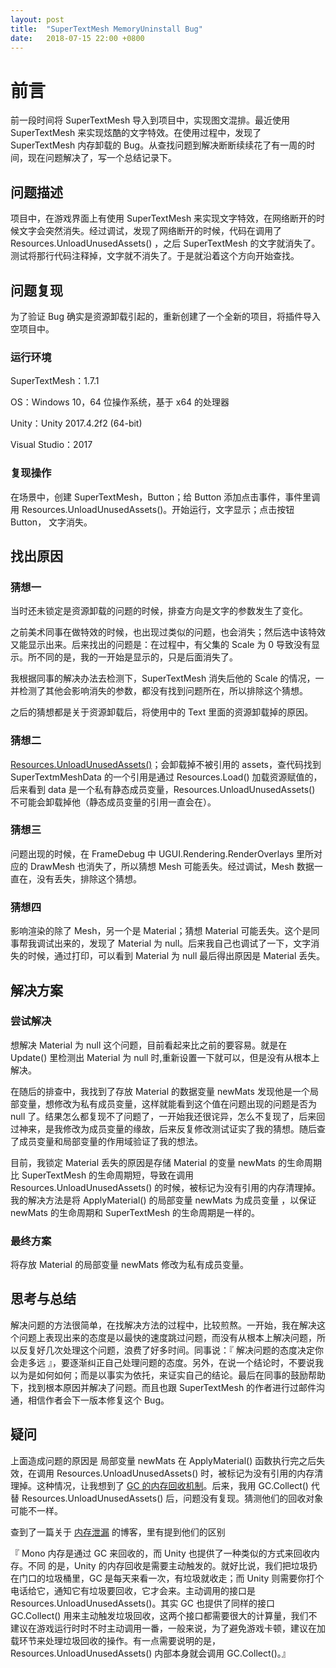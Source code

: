 ```yaml
---
layout: post
title:  "SuperTextMesh MemoryUninstall Bug"
date:   2018-07-15 22:00 +0800
---
```

# 前言

前一段时间将 SuperTextMesh 导入到项目中，实现图文混排。最近使用 SuperTextMesh 来实现炫酷的文字特效。在使用过程中，发现了 SuperTextMesh  内存卸载的 Bug。从查找问题到解决断断续续花了有一周的时间，现在问题解决了，写一个总结记录下。

## 问题描述

项目中，在游戏界面上有使用 SuperTextMesh 来实现文字特效，在网络断开的时候文字会突然消失。经过调试，发现了网络断开的时候，代码在调用了 Resources.UnloadUnusedAssets() ，之后 SuperTextMesh 的文字就消失了。测试将那行代码注释掉，文字就不消失了。于是就沿着这个方向开始查找。

## 问题复现

为了验证 Bug 确实是资源卸载引起的，重新创建了一个全新的项目，将插件导入空项目中。

### 运行环境

SuperTextMesh：1.7.1

OS：Windows 10，64 位操作系统，基于 x64 的处理器

Unity：Unity 2017.4.2f2 (64-bit)

Visual Studio：2017

### 复现操作

在场景中，创建 SuperTextMesh，Button；给 Button 添加点击事件，事件里调用 Resources.UnloadUnusedAssets()。开始运行，文字显示；点击按钮 Button， 文字消失。

## 找出原因

### 猜想一

当时还未锁定是资源卸载的问题的时候，排查方向是文字的参数发生了变化。

之前美术同事在做特效的时候，也出现过类似的问题，也会消失；然后选中该特效又能显示出来。后来找出的问题是：在过程中，有父集的 Scale 为 0 导致没有显示。所不同的是，我的一开始是显示的，只是后面消失了。

我根据同事的解决办法去检测下，SuperTextMesh 消失后他的 Scale 的情况，一并检测了其他会影响消失的参数，都没有找到问题所在，所以排除这个猜想。

之后的猜想都是关于资源卸载后，将使用中的 Text 里面的资源卸载掉的原因。

### 猜想二

[Resources.UnloadUnusedAssets()](https://docs.unity3d.com/ScriptReference/Resources.UnloadUnusedAssets.html)；会卸载掉不被引用的 assets，查代码找到 SuperTextmMeshData 的一个引用是通过 Resources.Load() 加载资源赋值的，后来看到 data 是一个私有静态成员变量，Resources.UnloadUnusedAssets() 不可能会卸载掉他（静态成员变量的引用一直会在）。

### 猜想三

问题出现的时候，在 FrameDebug 中 UGUI.Rendering.RenderOverlays 里所对应的 DrawMesh 也消失了，所以猜想 Mesh 可能丢失。经过调试，Mesh 数据一直在，没有丢失，排除这个猜想。

### 猜想四

影响渲染的除了 Mesh，另一个是 Material；猜想 Material 可能丢失。这个是同事帮我调试出来的，发现了 Material 为 null。后来我自己也调试了一下，文字消失的时候，通过打印，可以看到 Material 为 null 最后得出原因是 Material 丢失。

## 解决方案

### 尝试解决

想解决 Material 为 null 这个问题，目前看起来比之前的要容易。就是在 Update() 里检测出 Material 为 null 时,重新设置一下就可以，但是没有从根本上解决。

在随后的排查中，我找到了存放 Material 的数据变量 newMats 发现他是一个局部变量，想修改为私有成员变量，这样就能看到这个值在问题出现的问题是否为 null 了。结果怎么都复现不了问题了，一开始我还很诧异，怎么不复现了，后来回过神来，是我修改为成员变量的缘故，后来反复修改测试证实了我的猜想。随后查了成员变量和局部变量的作用域验证了我的想法。

目前，我锁定 Material 丢失的原因是存储 Material 的变量 newMats 的生命周期比 SuperTextMesh 的生命周期短，导致在调用 Resources.UnloadUnusedAssets() 的时候，被标记为没有引用的内存清理掉。我的解决方法是将 ApplyMaterial() 的局部变量 newMats 为成员变量 ，以保证 newMats 的生命周期和 SuperTextMesh 的生命周期是一样的。

### 最终方案

将存放  Material 的局部变量 newMats 修改为私有成员变量。

## 思考与总结

解决问题的方法很简单，在找解决方法的过程中，比较煎熬。一开始，我在解决这个问题上表现出来的态度是以最快的速度跳过问题，而没有从根本上解决问题，所以反复好几次处理这个问题，浪费了好多时间。同事说：『 解决问题的态度决定你会走多远 』，要逐渐纠正自己处理问题的态度。另外，在说一个结论时，不要说我以为是如何如何；而是以事实为依托，来证实自己的结论。最后在同事的鼓励帮助下，找到根本原因并解决了问题。而且也跟 SuperTextMesh 的作者进行过邮件沟通，相信作者会下一版本修复这个 Bug。

## 疑问

上面造成问题的原因是 局部变量 newMats 在 ApplyMaterial() 函数执行完之后失效，在调用 Resources.UnloadUnusedAssets() 时，被标记为没有引用的内存清理掉。这种情况，让我想到了 [GC 的内存回收机制](https://msdn.microsoft.com/en-us/library/xe0c2357(v=vs.110).aspx)。后来，我用 GC.Collect() 代替 Resources.UnloadUnusedAssets() 后，问题没有复现。猜测他们的回收对象可能不一样。

查到了一篇关于 [内存泄漏](https://testerhome.com/topics/5780/show_wechat) 的博客，里有提到他们的区别

『 Mono 内存是通过 GC 来回收的，而 Unity 也提供了一种类似的方式来回收内存。不同
 的是，Unity 的内存回收是需要主动触发的。就好比说，我们把垃圾扔在门口的垃圾桶里，GC 是每天来看一次，有垃圾就收走；而 Unity 则需要你打个电话给它，通知它有垃圾要回收，它才会来。主动调用的接口是 Resources.UnloadUnusedAssets()。其实 GC 也提供了同样的接口 GC.Collect() 用来主动触发垃圾回收，这两个接口都需要很大的计算量，我们不建议在游戏运行时时不时主动调用一番，一般来说，为了避免游戏卡顿，建议在加载环节来处理垃圾回收的操作。有一点需要说明的是，Resources.UnloadUnusedAssets() 内部本身就会调用 GC.Collect()。』

